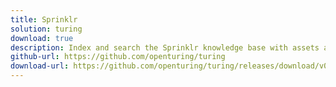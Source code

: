 ```yaml
---
title: Sprinklr
solution: turing
download: true
description: Index and search the Sprinklr knowledge base with assets and categories. Use targeting rules to narrow your search based on the user profile.
github-url: https://github.com/openturing/turing
download-url: https://github.com/openturing/turing/releases/download/v0.3.9/turing-sprinklr.jar
---
```

